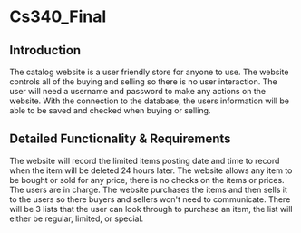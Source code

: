 # Cs340_Final

## Introduction

The catalog website is a user friendly store for anyone to use. The website controls all of
the buying and selling so there is no user interaction. The user will need a username and
password to make any actions on the website. With the connection to the database, the
users information will be able to be saved and checked when buying or selling.


## Detailed Functionality & Requirements

The website will record the limited items posting date and time to record when the item
will be deleted 24 hours later.
The website allows any item to be bought or sold for any price, there is no checks on the
items or prices. The users are in charge.
The website purchases the items and then sells it to the users so there buyers and sellers
won't need to communicate.
There will be 3 lists that the user can look through to purchase an item, the list will either
be regular, limited, or special.
